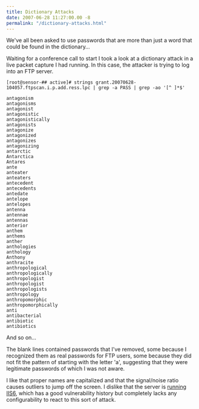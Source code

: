 ```yaml
---
title: Dictionary Attacks
date: 2007-06-28 11:27:00.00 -8
permalink: "/dictionary-attacks.html"
---
```

We've all been asked to use passwords that are more than just a word that could be found in the dictionary…

Waiting for a conference call to start I took a look at a dictionary attack in a live packet capture I had running. In this case, the attacker is trying to log into an FTP server.

```shell
[root@sensor-## active]# strings grant.20070628-104057.ftpscan.i.p.add.ress.lpc | grep -a PASS | grep -ao '[^ ]*$'

antagonism
antagonisms
antagonist
antagonistic
antagonistically
antagonists
antagonize
antagonized
antagonizes
antagonizing
antarctic
Antarctica
Antares
ante
anteater
anteaters
antecedent
antecedents
antedate
antelope
antelopes
antenna
antennae
antennas
anterior
anthem
anthems
anther
anthologies
anthology
Anthony
anthracite
anthropological
anthropologically
anthropologist
anthropologist
anthropologists
anthropology
anthropomorphic
anthropomorphically
anti
antibacterial
antibiotic
antibiotics
```

And so on…

The blank lines contained passwords that I've removed, some because I recognized them as real passwords for FTP users, some because they did not fit the pattern of starting with the letter 'a', suggesting that they were legitimate passwords of which I was not aware.

I like that proper names are capitalized and that the signal/noise ratio causes outliers to jump off the screen. I dislike that the server is [running IIS6](http://secunia.com/product/1438/?task=advisories), which has a good vulnerability history but completely lacks any configurability to react to this sort of attack.
